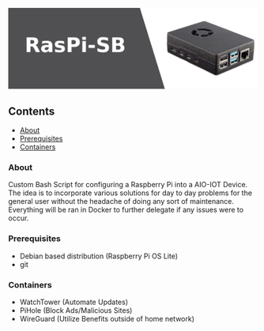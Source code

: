 ![Banner](https://github.com/UnluckyTech/raspi-sb/blob/main/image/banner.png)

## Contents
- [About](#about)
- [Prerequisites](#prerequisites)
- [Containers](#containers)


### About
Custom Bash Script for configuring a Raspberry Pi into a AIO-IOT Device. 
The idea is to incorporate various solutions for day to day problems for the general user without the headache of doing any sort of maintenance.
Everything will be ran in Docker to further delegate if any issues were to occur.

### Prerequisites
- Debian based distribution (Raspberry Pi OS Lite)
- git

### Containers
- WatchTower (Automate Updates)
- PiHole (Block Ads/Malicious Sites)
- WireGuard (Utilize Benefits outside of home network)

